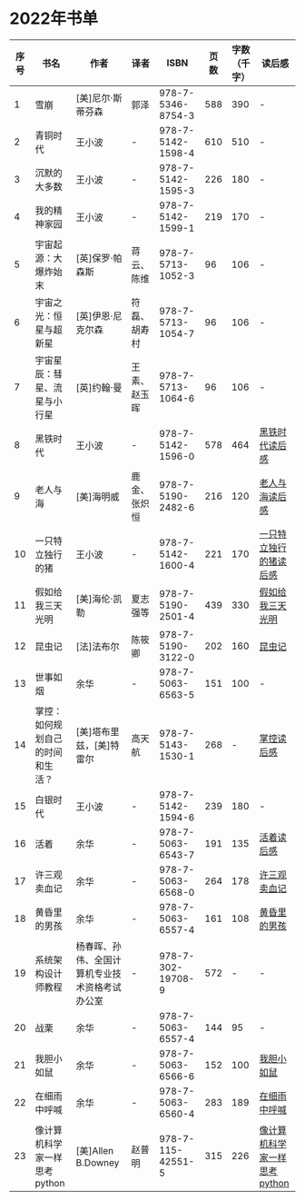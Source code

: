 # 2022年书单
|序号|书名|作者|译者|ISBN|页数|字数（千字）|读后感|
|---|---|---|---|---|---|---| --- |
|1|雪崩|[美]尼尔·斯蒂芬森|郭泽|978-7-5346-8754-3|588|390|-|
|2|青铜时代|王小波|-|978-7-5142-1598-4|610|510|-|
|3|沉默的大多数|王小波|-|978-7-5142-1595-3|226|180|-|
|4|我的精神家园|王小波|-|978-7-5142-1599-1|219|170|-|
|5|宇宙起源：大爆炸始末|[英]保罗·帕森斯|蒋云、陈维|978-7-5713-1052-3|96|106|-|
|6|宇宙之光：恒星与超新星|[英]伊恩·尼克尔森|符磊、胡寿村|978-7-5713-1054-7|96|106|-|
|7|宇宙星辰：彗星、流星与小行星|[英]约翰·曼|王素、赵玉晖|978-7-5713-1064-6|96|106|-|
|8|黑铁时代|王小波|-|978-7-5142-1596-0|578|464|[黑铁时代读后感](./2022/黑铁时代.md)|
|9|老人与海|[美]海明威|鹿金、张炽恒|978-7-5190-2482-6|216|120|[老人与海读后感](./2022/老人与海.md)|
|10|一只特立独行的猪|王小波|-|978-7-5142-1600-4|221|170|[一只特立独行的猪读后感](./2022/一只特立独行的猪.md)|
|11|假如给我三天光明|[美]海伦·凯勒|夏志强等|978-7-5190-2501-4|439|330|[假如给我三天光明](./2022/假如给我三天光明.md)|
|12|昆虫记|[法]法布尔|陈筱卿|978-7-5190-3122-0|202|160|[昆虫记](./2022/昆虫记.md)|
|13|世事如烟|余华|-|978-7-5063-6563-5|151|100|-|
|14|掌控：如何规划自己的时间和生活？|[美]塔布里兹，[美]特雷尔|高天航|978-7-5143-1530-1|268|-|[掌控读后感](./2022/掌控.md)|
|15|白银时代|王小波|-|978-7-5142-1594-6|239|180|-|
|16|活着|余华|-|978-7-5063-6543-7|191|135|[活着读后感](./2022/活着.md)|
|17|许三观卖血记|余华|-|978-7-5063-6568-0|264|178|[许三观卖血记](./2022/许三观卖血记.md)|
|18|黄昏里的男孩|余华|-|978-7-5063-6557-4|161|108|[黄昏里的男孩](./2022/黄昏里的男孩.md)|
|19|系统架构设计师教程|杨春晖、孙伟、全国计算机专业技术资格考试办公室|-|978-7-302-19708-9|572|-|-|
|20|战栗|余华|-|978-7-5063-6557-4|144|95|-|
|21|我胆小如鼠|余华|-|978-7-5063-6566-6|152|100|[我胆小如鼠](./2022/我胆小如鼠.md)|
|22|在细雨中呼喊|余华|-|978-7-5063-6560-4|283|189|[在细雨中呼喊](./2022/在细雨中呼喊.md)|
|23|像计算机科学家一样思考python|[美]Allen B.Downey|赵普明|978-7-115-42551-5|315|226|[像计算机科学家一样思考python](./2022/像计算机科学家一样思考python.md)|